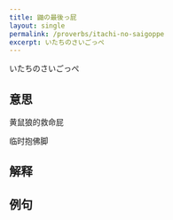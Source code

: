 ```yaml
---
title: 鼬の最後っ屁
layout: single
permalink: /proverbs/itachi-no-saigoppe
excerpt: いたちのさいごっぺ
---
```


いたちのさいごっぺ

## 意思

黄鼠狼的救命屁

临时抱佛脚

## 解释

## 例句

